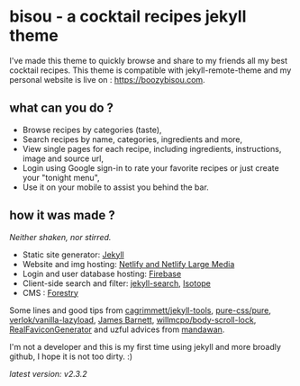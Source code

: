 # bisou - a cocktail recipes jekyll theme

I've made this theme to quickly browse and share to my friends all my best cocktail recipes.
This theme is compatible with jekyll-remote-theme and my personal website is live on : https://boozybisou.com.


## what can you do ?

- Browse recipes by categories (taste),
- Search recipes by name, categories, ingredients and more,
- View single pages for each recipe, including ingredients, instructions, image and source url,
- Login using Google sign-in to rate your favorite recipes or just create your "tonight menu",
- Use it on your mobile to assist you behind the bar.


## how it was made ?
*Neither shaken, nor stirred.*

- Static site generator: [Jekyll](https://github.com/jekyll/jekyll)
- Website and img hosting: [Netlify and Netlify Large Media](https://www.netlify.com/)
- Login and user database hosting: [Firebase](https://firebase.google.com)
- Client-side search and filter: [jekyll-search](https://github.com/mathaywarduk/jekyll-search), [Isotope](https://isotope.metafizzy.co/)
- CMS : [Forestry](https://forestry.io/)

Some lines and good tips from [cagrimmett/jekyll-tools](https://github.com/cagrimmett/jekyll-tools), [pure-css/pure](https://github.com/pure-css/pure/), [verlok/vanilla-lazyload]([cagrimmett/jekyll-tools](https://github.com/cagrimmett/jekyll-tools)), [James Barnett](https://codepen.io/jamesbarnett/pen/vlpkh), [willmcpo/body-scroll-lock](https://github.com/willmcpo/body-scroll-lock), [RealFaviconGenerator](https://realfavicongenerator.net/) and uzful advices from [mandawan](https://github.com/mandawan).

I'm not a developer and this is my first time using jekyll and more broadly github, I hope it is not too dirty. :)


*latest version: v2.3.2*